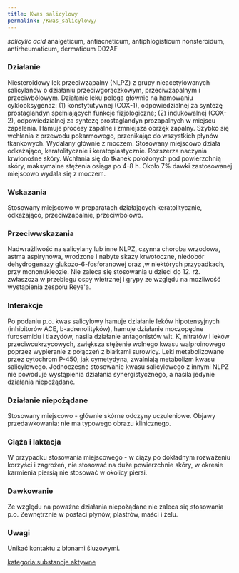 ```yaml
---
title: Kwas salicylowy
permalink: /Kwas_salicylowy/
---
```


*salicylic acid*
analgeticum, antiacneticum, antiphlogisticum nonsteroidum, antirheumaticum, dermaticum
D02AF

### Działanie

Niesteroidowy lek przeciwzapalny (NLPZ) z grupy nieacetylowanych salicylanów o działaniu przeciwgorączkowym, przeciwzapalnym i przeciwbólowym. Działanie leku polega głównie na hamowaniu cyklooksygenaz: (1) konstytutywnej (COX-1), odpowiedzialnej za syntezę prostaglandyn spełniających funkcje fizjologiczne; (2) indukowalnej (COX-2), odpowiedzialnej za syntezę prostaglandyn prozapalnych w miejscu zapalenia. Hamuje procesy zapalne i zmniejsza obrzęk zapalny. Szybko się wchłania z przewodu pokarmowego, przenikając do wszystkich płynów tkankowych. Wydalany głównie z moczem. Stosowany miejscowo działa odkażająco, keratolitycznie i keratoplastycznie. Rozszerza naczynia krwionośne skóry. Wchłania się do tkanek położonych pod powierzchnią skóry, maksymalne stężenia osiąga po 4-8 h. Około 7% dawki zastosowanej miejscowo wydala się z moczem.

### Wskazania

Stosowany miejscowo w preparatach działających keratolitycznie, odkażająco, przeciwzapalnie, przeciwbólowo.

### Przeciwwskazania

Nadwrażliwość na salicylany lub inne NLPZ, czynna choroba wrzodowa, astma aspirynowa, wrodzone i nabyte skazy krwotoczne, niedobór dehydrogenazy glukozo-6-fosforanowej oraz ,w niektórych przypadkach, przy mononukleozie. Nie zaleca się stosowania u dzieci do 12. rż. zwłaszcza w przebiegu ospy wietrznej i grypy ze względu na możliwość wystąpienia zespołu Reye'a.

### Interakcje

Po podaniu p.o. kwas salicylowy hamuje działanie leków hipotensyjnych (inhibitorów ACE, b-adrenolityków), hamuje działanie moczopędne furosemidu i tiazydów, nasila działanie antagonistów wit. K, nitratów i leków przeciwcukrzycowych, zwiększa stężenie wolnego kwasu walproinowego poprzez wypieranie z połączeń z białkami surowicy. Leki metabolizowane przez cytochrom P-450, jak cymetydyna, zwalniają metabolizm kwasu salicylowego. Jednoczesne stosowanie kwasu salicylowego z innymi NLPZ nie powoduje wystąpienia działania synergistycznego, a nasila jedynie działania niepożądane.

### Działanie niepożądane

Stosowany miejscowo - głównie skórne odczyny uczuleniowe. Objawy przedawkowania: nie ma typowego obrazu klinicznego.

### Ciąża i laktacja

W przypadku stosowania miejscowego - w ciąży po dokładnym rozważeniu korzyści i zagrożeń, nie stosować na duże powierzchnie skóry, w okresie karmienia piersią nie stosować w okolicy piersi.

### Dawkowanie

Ze względu na poważne działania niepożądane nie zaleca się stosowania p.o. Zewnętrznie w postaci płynów, plastrów, maści i żelu.

### Uwagi

Unikać kontaktu z błonami śluzowymi.

[kategoria:substancje aktywne](/kategoria:substancje_aktywne "wikilink")